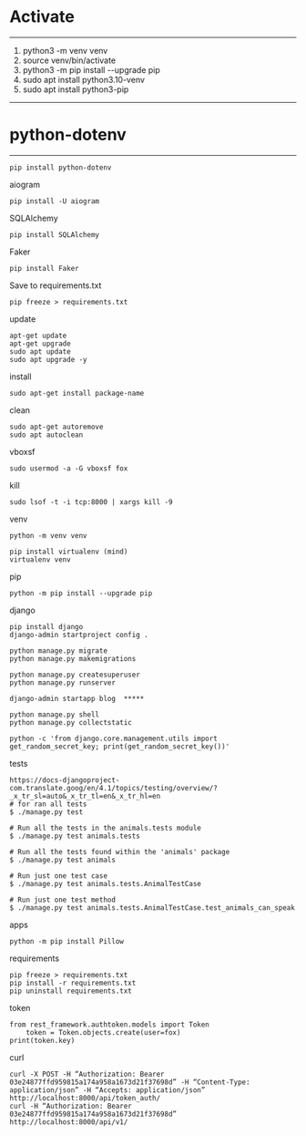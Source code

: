 Activate
===
---
1. python3 -m venv venv
2. source venv/bin/activate
3. python3 -m pip install --upgrade pip
4. sudo apt install python3.10-venv
5. sudo apt install python3-pip

---


python-dotenv
===
---

    pip install python-dotenv

aiogram
    
    pip install -U aiogram

SQLAlchemy

    pip install SQLAlchemy

Faker

    pip install Faker

Save to requirements.txt

    pip freeze > requirements.txt


update

    apt-get update
    apt-get upgrade
    sudo apt update 
    sudo apt upgrade -y

install

    sudo apt-get install package-name

clean

    sudo apt-get autoremove
    sudo apt autoclean

vboxsf

    sudo usermod -a -G vboxsf fox

kill
    
    sudo lsof -t -i tcp:8000 | xargs kill -9

venv

    python -m venv venv
    
    pip install virtualenv (mind)
    virtualenv venv

pip

    python -m pip install --upgrade pip

django

    pip install django
    django-admin startproject config .

    python manage.py migrate
    python manage.py makemigrations

    python manage.py createsuperuser
    python manage.py runserver    

    django-admin startapp blog  *****

    python manage.py shell
    python manage.py collectstatic

    python -c 'from django.core.management.utils import get_random_secret_key; print(get_random_secret_key())'

tests 
    
    https://docs-djangoproject-com.translate.goog/en/4.1/topics/testing/overview/?_x_tr_sl=auto&_x_tr_tl=en&_x_tr_hl=en
    # for ran all tests
    $ ./manage.py test

    # Run all the tests in the animals.tests module
    $ ./manage.py test animals.tests
    
    # Run all the tests found within the 'animals' package
    $ ./manage.py test animals
    
    # Run just one test case
    $ ./manage.py test animals.tests.AnimalTestCase
    
    # Run just one test method
    $ ./manage.py test animals.tests.AnimalTestCase.test_animals_can_speak

apps

    python -m pip install Pillow

requirements

    pip freeze > requirements.txt 
    pip install -r requirements.txt
    pip uninstall requirements.txt


token

    from rest_framework.authtoken.models import Token
        token = Token.objects.create(user=fox)
    print(token.key)

curl 

    curl -X POST -H “Authorization: Bearer 03e24877ffd959815a174a958a1673d21f37698d” -H “Content-Type: application/json” -H “Accepts: application/json” http://localhost:8000/api/token_auth/
    curl -H “Authorization: Bearer 03e24877ffd959815a174a958a1673d21f37698d”  http://localhost:8000/api/v1/